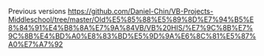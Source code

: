 Previous versions
https://github.com/Daniel-Chin/VB-Projects-Middleschool/tree/master/Old%E5%85%88%E5%89%8D%E7%94%B5%E8%84%91%E4%B8%8A%E7%9A%84VB/VB%20HIS/%E7%9C%8B%E7%9C%8B%E4%BD%A0%E8%83%BD%E5%9D%9A%E6%8C%81%E5%87%A0%E7%A7%92

